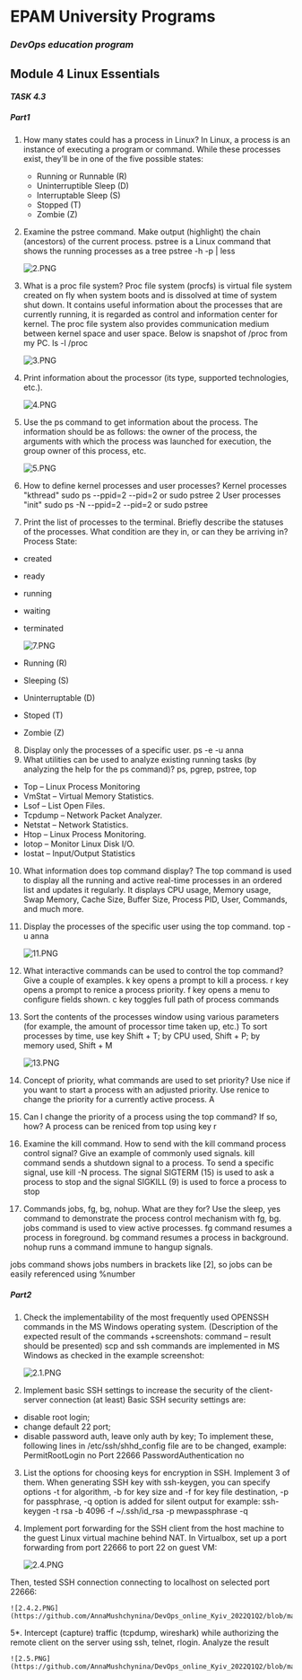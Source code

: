 # EPAM University Programs
### _DevOps education program_
## Module 4 Linux Essentials
#### _TASK 4.3_

##### Part1
1. How many states could has a process in Linux?
    In Linux, a process is an instance of executing a program or command. While these processes exist, they’ll be in one of the five possible states:
    - Running or Runnable (R)
    - Uninterruptible Sleep (D)
    - Interruptable Sleep (S)
    - Stopped (T)
    - Zombie (Z)
2. Examine the pstree command. Make output (highlight) the chain (ancestors) of the current process.
    pstree is a Linux command that shows the running processes as a tree
    pstree -h -p | less

    ![2.PNG](https://github.com/AnnaMushchynina/DevOps_online_Kyiv_2022Q1Q2/blob/main/m4/task4.3/images/2.PNG)

3. What is a proc file system?
  Proc file system (procfs) is virtual file system created on fly when system boots and is dissolved at time of system shut down.
  It contains useful information about the processes that are currently running, it is regarded as control and information center for kernel.
  The proc file system also provides communication medium between kernel space and user space.
Below is snapshot of /proc from my PC.
    ls -l /proc

    ![3.PNG](https://github.com/AnnaMushchynina/DevOps_online_Kyiv_2022Q1Q2/blob/main/m4/task4.3/images/3.PNG)

4. Print information about the processor (its type, supported technologies, etc.).

    ![4.PNG](https://github.com/AnnaMushchynina/DevOps_online_Kyiv_2022Q1Q2/blob/main/m4/task4.3/images/4.PNG)

5. Use the ps command to get information about the process. The information should be as follows: the owner of the process, the arguments with which the process was launched for execution, the group owner of this process, etc.

    ![5.PNG](https://github.com/AnnaMushchynina/DevOps_online_Kyiv_2022Q1Q2/blob/main/m4/task4.3/images/5.PNG)

6. How to define kernel processes and user processes?
Kernel processes "kthread"
    sudo ps --ppid=2 --pid=2
    or
    sudo pstree 2
User processes "init"
    sudo ps -N --ppid=2 --pid=2
    or
    sudo pstree

7. Print the list of processes to the terminal. Briefly describe the statuses of the processes. What condition are they in, or can they be arriving in?
Process State:
 - created
 - ready
 - running
 - waiting
 - terminated

    ![7.PNG](https://github.com/AnnaMushchynina/DevOps_online_Kyiv_2022Q1Q2/blob/main/m4/task4.3/images/7.PNG)

 - Running (R)
 - Sleeping (S)
 - Uninterruptable (D)
 - Stoped (T)
 - Zombie (Z)
8. Display only the processes of a specific user.
    ps -e -u anna
9. What utilities can be used to analyze existing running tasks (by analyzing the help for the ps command)? ps, pgrep, pstree, top
 - Top – Linux Process Monitoring
 - VmStat – Virtual Memory Statistics.
 - Lsof – List Open Files.
 - Tcpdump – Network Packet Analyzer.
 - Netstat – Network Statistics.
 - Htop – Linux Process Monitoring.
 - Iotop – Monitor Linux Disk I/O.
 - Iostat – Input/Output Statistics
10. What information does top command display?
  The top command is used to display all the running and active real-time processes in an ordered list and updates it regularly. It displays CPU usage, Memory usage, Swap Memory, Cache Size, Buffer Size, Process PID, User, Commands, and much more.
11. Display the processes of the specific user using the top command.
    top -u anna

    ![11.PNG](https://github.com/AnnaMushchynina/DevOps_online_Kyiv_2022Q1Q2/blob/main/m4/task4.3/images/11.PNG) 

12. What interactive commands can be used to control the top command? Give a couple of examples.
k key opens a prompt to kill a process. r key opens a prompt to renice a process priority. f key opens a menu to configure fields shown. c key toggles full path of process commands

13. Sort the contents of the processes window using various parameters (for example, the amount of processor time taken up, etc.)
To sort processes by time, use key Shift + T; 
  by CPU used, Shift + P; 
  by memory used, Shift + M

    ![13.PNG](https://github.com/AnnaMushchynina/DevOps_online_Kyiv_2022Q1Q2/blob/main/m4/task4.3/images/13.PNG)

14. Concept of priority, what commands are used to set priority?
 Use nice if you want to start a process with an adjusted priority. Use renice to change the priority for a currently active process. A
15. Can I change the priority of a process using the top command? If so, how?
    A process can be reniced from top using key r
16. Examine the kill command. How to send with the kill command process control signal? Give an example of commonly used signals.
    kill command sends a shutdown signal to a process. To send a specific signal, use kill -N process. The signal SIGTERM (15) is used to ask a process to stop and the signal SIGKILL (9) is used to force a process to stop
17. Commands jobs, fg, bg, nohup. What are they for? Use the sleep, yes command to demonstrate the process control mechanism with fg, bg.
jobs command is used to view active processes. fg command resumes a process in foreground. bg command resumes a process in background. nohup runs a command immune to hangup signals.

jobs command shows jobs numbers in brackets like [2], so jobs can be easily referenced using %number

##### Part2
1. Check the implementability of the most frequently used OPENSSH commands in the MS Windows operating system. (Description of the expected result of the commands +screenshots: command – result should be presented)
scp and ssh commands are implemented in MS Windows as checked in the example screenshot:

    ![2.1.PNG](https://github.com/AnnaMushchynina/DevOps_online_Kyiv_2022Q1Q2/blob/main/m4/task4.3/images/2.1.PNG)

2. Implement basic SSH settings to increase the security of the client-server connection (at 
least)
 Basic SSH security settings are:
 - disable root login;
 - change default 22 port;
 - disable password auth, leave only auth by key; To implement these, following lines in /etc/ssh/shhd_config file are to be changed, example:
    PermitRootLogin no
    Port 22666
    PasswordAuthentication no
3. List the options for choosing keys for encryption in SSH. Implement 3 of them.
   When generating SSH key with ssh-keygen, you can specify options -t for algorithm, -b for key size and -f for key file destination, -p for passphrase, -q option is added for silent output for example: 
    ssh-keygen -t rsa -b 4096 -f ~/.ssh/id_rsa -p mewpassphrase -q 
4. Implement port forwarding for the SSH client from the host machine to the guest Linux
virtual machine behind NAT.
 In Virtualbox, set up a port forwarding from port 22666 to port 22 on guest VM:

    ![2.4.PNG](https://github.com/AnnaMushchynina/DevOps_online_Kyiv_2022Q1Q2/blob/main/m4/task4.3/images/2.4.PNG)

 Then, tested SSH connection connecting to localhost on selected port 22666:

    ![2.4.2.PNG](https://github.com/AnnaMushchynina/DevOps_online_Kyiv_2022Q1Q2/blob/main/m4/task4.3/images/2.4.2.PNG)

5*. Intercept (capture) traffic (tcpdump, wireshark) while authorizing the remote client on the
server using ssh, telnet, rlogin. Analyze the result

    ![2.5.PNG](https://github.com/AnnaMushchynina/DevOps_online_Kyiv_2022Q1Q2/blob/main/m4/task4.3/images/2.5.PNG)